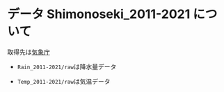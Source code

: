 # データ Shimonoseki_2011-2021 について
取得先は[気象庁](https://www.data.jma.go.jp/gmd/risk/obsdl/index.php)

+ `Rain_2011-2021/raw`は降水量データ

+ `Temp_2011-2021/raw`は気温データ